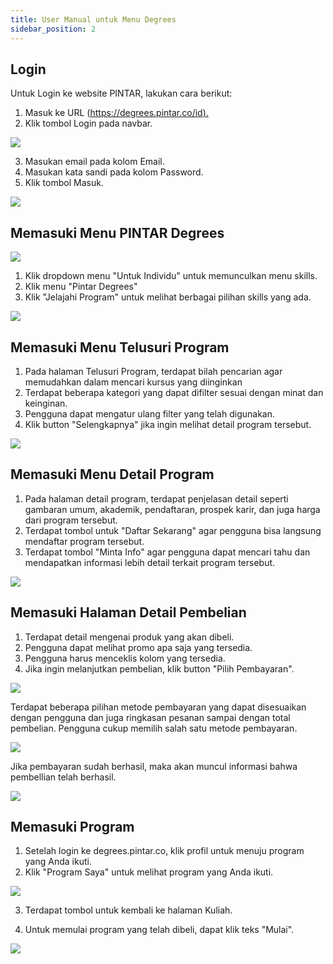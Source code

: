 ```yaml
---
title: User Manual untuk Menu Degrees
sidebar_position: 2
---
```

## **Login**

Untuk Login ke website PINTAR, lakukan cara berikut:

1. Masuk ke URL ([https://degrees.pintar.co/id).](https://degrees.pintar.co/id)
2. Klik tombol Login pada navbar.

![](/img/login_1.png)

3. Masukan email pada kolom Email.
4. Masukan kata sandi pada kolom Password.
5. Klik tombol Masuk.

![](/img/login_1.2.png)

## **Memasuki Menu PINTAR Degrees**

![](/img/dashboard-degree_id.png)

1. Klik dropdown menu "Untuk Individu" untuk memunculkan menu skills.
2. Klik menu "Pintar Degrees"
3. Klik "Jelajahi Program" untuk melihat berbagai pilihan skills yang ada.

![](/img/dashboard-degree_id2.png)

## **Memasuki Menu Telusuri Program**

1. Pada halaman Telusuri Program, terdapat bilah pencarian agar memudahkan dalam mencari kursus yang diinginkan
2. Terdapat beberapa kategori yang dapat difilter sesuai dengan minat dan keinginan.
3. Pengguna dapat mengatur ulang filter yang telah digunakan.
4. Klik button "Selengkapnya" jika ingin melihat detail program tersebut.

![](/img/degrees-home_id.png)

## **Memasuki Menu Detail Program**

1. Pada halaman detail program, terdapat penjelasan detail seperti gambaran umum, akademik, pendaftaran, prospek karir, dan juga harga dari program tersebut.
2. Terdapat tombol untuk "Daftar Sekarang" agar pengguna bisa langsung mendaftar program tersebut.
3. Terdapat tombol "Minta Info" agar pengguna dapat mencari tahu dan mendapatkan informasi lebih detail terkait program tersebut.

![](/img/degrees-detail_id.png)

## **Memasuki Halaman Detail Pembelian**

1. Terdapat detail mengenai produk yang akan dibeli.
2. Pengguna dapat melihat promo apa saja yang tersedia.
3. Pengguna harus menceklis kolom yang tersedia.
4. Jika ingin melanjutkan pembelian, klik button "Pilih Pembayaran".

![](/img/degrees-detailpayment_id.png)

Terdapat beberapa pilihan metode pembayaran yang dapat disesuaikan dengan pengguna dan juga ringkasan pesanan sampai dengan total pembelian. Pengguna cukup memilih salah satu metode pembayaran.

![](/img/degrees-payment_id.png)

Jika pembayaran sudah berhasil, maka akan muncul informasi bahwa pembellian telah berhasil.

![](/img/degrees-payment_id-1.png)

## **Memasuki Program**

1. Setelah login ke degrees.pintar.co, klik profil untuk menuju program yang Anda ikuti.
2. Klik "Program Saya" untuk melihat program yang Anda ikuti.

![](/img/my-programs_id.png)

3. Terdapat tombol untuk kembali ke halaman Kuliah.

4. Untuk memulai program yang telah dibeli, dapat klik teks "Mulai".

![](/img/dashboard-programsaya_id.png)
